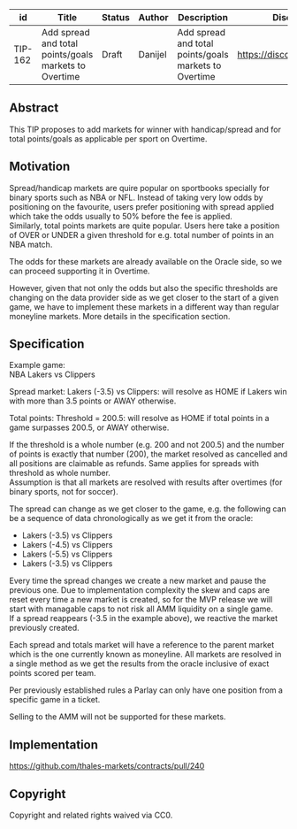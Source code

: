 | id | Title | Status | Author | Description | Discussions to | Created |
| ----------- | ----------- | ----------- | ----------- | ----------- | ----------- | ----------- |
| TIP-162 | Add spread and total points/goals markets to Overtime | Draft | Danijel | Add spread and total points/goals markets to Overtime  | https://discord.gg/rPpPcMXSeU | 2022-11-29


## Abstract

This TIP proposes to add markets for winner with handicap/spread and for total points/goals as applicable per sport on Overtime.
 
## Motivation
 
Spread/handicap markets are quire popular on sportbooks specially for binary sports such as NBA or NFL. Instead of taking very low odds by positioning on the favourite, users prefer positioning with spread applied which take the odds usually to 50% before the fee is applied.  
Similarly, total points markets are quite popular. Users here take a position of OVER or UNDER a given threshold for e.g. total number of points in an NBA match.  

The odds for these markets are already available on the Oracle side, so we can proceed supporting it in Overtime.  

However, given that not only the odds but also the specific thresholds are changing on the data provider side as we get closer to the start of a given game, we have to implement these markets in a different way than regular moneyline markets.  More details in the specification section.        
 
## Specification 

Example game:  
NBA Lakers vs Clippers    

Spread market: Lakers (-3.5) vs Clippers: will resolve as HOME if Lakers win with more than 3.5 points or AWAY otherwise.
    
Total points: Threshold = 200.5: will resolve as HOME if total points in a game surpasses 200.5, or AWAY otherwise.

If the threshold is a whole number (e.g. 200 and not 200.5) and the number of points is exactly that number (200), the market resolved as cancelled and all positions are claimable as refunds. Same applies for spreads with threshold as whole number.  
Assumption is that all markets are resolved with results after overtimes (for binary sports, not for soccer).  

The spread can change as we get closer to the game, e.g. the following can be a sequence of data chronologically as we get it from the oracle:  
- Lakers (-3.5) vs Clippers
- Lakers (-4.5) vs Clippers  
- Lakers (-5.5) vs Clippers  
- Lakers (-3.5) vs Clippers  

Every time the spread changes we create a new market and pause the previous one. Due to implementation complexity the skew and caps are reset every time a new market is created, so for the MVP release we will start with managable caps to not risk all AMM liquidity on a single game.  
If a spread reappears (-3.5 in the example above), we reactive the market previously created.  

Each spread and totals market will have a reference to the parent market which is the one currently known as moneyline.  All markets are resolved in a single method as we get the results from the oracle inclusive of exact points scored per team.  

Per previously established rules a Parlay can only have one position from a specific game in a ticket.  

Selling to the AMM will not be supported for these markets.        

## Implementation

https://github.com/thales-markets/contracts/pull/240

## Copyright
 
Copyright and related rights waived via CC0.
